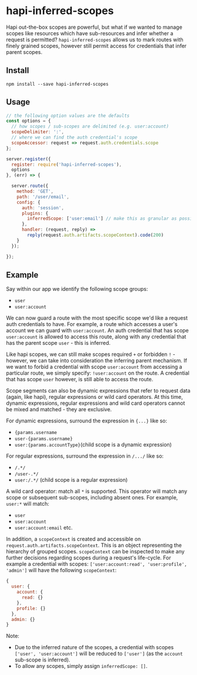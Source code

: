 # hapi-inferred-scopes

Hapi out-the-box scopes are powerful, but what if we wanted to manage scopes like resources which have sub-resources and infer whether a request is permitted?
`hapi-inferred-scopes` allows us to mark routes with finely grained scopes, however still permit access for credentials that infer parent scopes.

## Install

`npm install --save hapi-inferred-scopes`

## Usage

```javascript
// the following option values are the defaults
const options = {
  // how scopes / sub-scopes are delimited (e.g. user:account)
  scopeDelimiter: ':',
  // where we can find the auth credential's scope
  scopeAccessor: request => request.auth.credentials.scope
};

server.register({
  register: require('hapi-inferred-scopes'),
  options
}, (err) => {

  server.route({
    method: 'GET',
    path: '/user/email',
    config: {
      auth: 'session',
      plugins: {
        inferredScope: ['user:email'] // make this as granular as possible
      },
      handler: (request, reply) =>
        reply(request.auth.artifacts.scopeContext).code(200)
    }
  });

});
```

## Example

Say within our app we identify the following scope groups:

- `user`
- `user:account`

We can now guard a route with the most specific scope we'd like a request auth credentials to have.
For example, a route which accesses a user's account we can guard with `user:account`.
An auth credential that has scope `user:account` is allowed to access this route, along with any credential that has the parent scope `user` - this is inferred.

Like hapi scopes, we can still make scopes required `+` or forbidden `!` - however, we can take into consideration the inferring parent mechanism.
If we want to forbid a credential with scope `user:account` from accessing a particular route, we simply specify: `!user:account` on the route.
A credential that has scope `user` however, is still able to access the route.

Scope segments can also be dynamic expressions that refer to request data (again, like hapi), regular expressions or wild card operators.
At this time, dynamic expressions, regular expressions and wild card operators cannot be mixed and matched - they are exclusive.

For dynamic expressions, surround the expression in `{...}` like so:

- `{params.username`
- `user-{params.username}`
- `user:{params.accountType}`(child scope is a dynamic expression)

For regular expressions, surround the expression in `/.../` like so:

- `/.*/`
- `/user-.*/`
- `user:/.*/` (child scope is a regular expression)

A wild card operator: match all `*` is supported.
This operator will match any scope or subsequent sub-scopes, including absent ones. For example, `user:*` will match:

- `user`
- `user:account`
- `user:account:email` etc.

In addition, a `scopeContext` is created and accessible on `request.auth.artifacts.scopeContext`. This is an object representing the hierarchy of grouped scopes.
`scopeContext` can be inspected to make any further decisions regarding scopes during a request's life-cycle.
For example a credential with scopes: `['user:account:read', 'user:profile', 'admin']` will have the following `scopeContext`:

```javascript
{
  user: {
    account: {
      read: {}
    },
    profile: {}
  },
  admin: {}
}
```

Note:

- Due to the inferred nature of the scopes, a credential with scopes `['user', 'user:account']` will be reduced to `['user']` (as the `account` sub-scope is inferred).
- To allow any scopes, simply assign `inferredScope: []`.